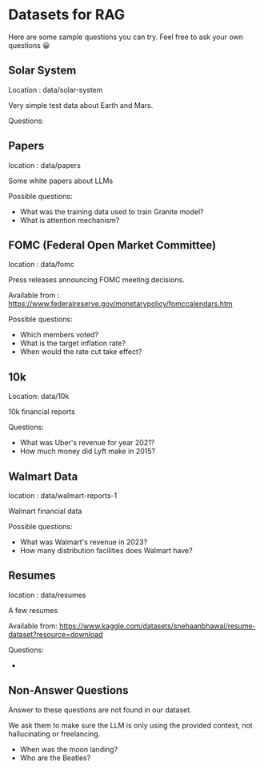 # Datasets for RAG

Here are some sample questions you can try.  Feel free to ask your own questions 😀

## Solar System

Location : data/solar-system

Very simple test data about Earth and Mars.

Questions:

## Papers

location : data/papers

Some white papers about LLMs

Possible questions:

- What was the training data used to train Granite model?
- What is attention mechanism?

## FOMC (Federal Open Market Committee)

location : data/fomc

Press releases announcing FOMC meeting decisions.

Available from : https://www.federalreserve.gov/monetarypolicy/fomccalendars.htm

Possible questions:

- Which members voted?
- What is the target inflation rate?
- When would the rate cut take effect?

## 10k

Location: data/10k

10k financial reports

Questions: 

- What was Uber's revenue for year 2021?
- How much money did Lyft make in 2015?

## Walmart Data

location : data/walmart-reports-1

Walmart financial data

Possible questions:

- What was Walmart's revenue in 2023?
- How many distribution facilities does Walmart have?

## Resumes

location : data/resumes

A few resumes

Available from: https://www.kaggle.com/datasets/snehaanbhawal/resume-dataset?resource=download

Questions:

- 

## Non-Answer Questions

Answer to these questions are not found in our dataset. 

We ask them to make sure the LLM is only using the provided context, not hallucinating or freelancing.

- When was the moon landing?
- Who are the Beatles?